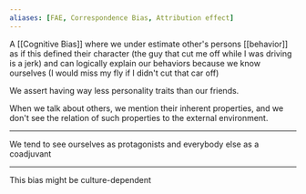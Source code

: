 ```yaml
---
aliases: [FAE, Correspondence Bias, Attribution effect]
---
```


A [[Cognitive Bias]] where we under estimate other's persons [[behavior]] as if this defined their character (the guy that cut me off while I was driving is a jerk) and can logically explain our behaviors because we know ourselves (I would miss my fly if I didn't cut that car off)

We assert having way less personality traits than our friends.

When we talk about others, we mention their inherent properties, and we don't see the relation of such properties to the external environment.

---

We tend to see ourselves as protagonists and everybody else as a coadjuvant

---

This bias might be culture-dependent